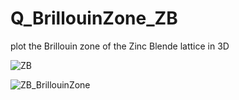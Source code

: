 # Q_BrillouinZone_ZB
plot the Brillouin zone of the Zinc Blende lattice in 3D


![ZB](https://user-images.githubusercontent.com/35040499/140711296-0bcea485-9e5c-4c46-80c2-7869810297bc.PNG)

![ZB_BrillouinZone](https://user-images.githubusercontent.com/35040499/140711312-1e751aef-3308-4a71-82df-27a7e9aaf1a4.PNG)
